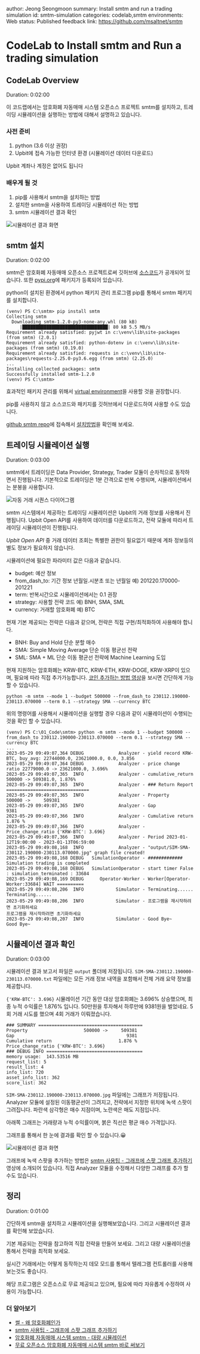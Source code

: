 author: Jeong Seongmoon
summary: Install smtm and run a trading simulation
id: smtm-simulation
categories: codelab,smtm
environments: Web
status: Published
feedback link: https://github.com/msaltnet/smtm

# CodeLab to Install smtm and Run a trading simulation

## CodeLab Overview
Duration: 0:02:00

이 코드랩에서는 암호화폐 자동매매 시스템 오픈소스 프로젝트 smtm를 설치하고, 트레이딩 시뮬레이션을 실행하는 방법에 대해서 설명하고 있습니다.

### 사전 준비
1. python (3.6 이상 권장)
1. Upbit에 접속 가능한 인터넷 환경 (시뮬레이션 데이터 다운로드)

Upbit 계좌나 계정은 없어도 됩니다

### 배우게 될 것
1. pip를 사용해서 smtm을 설치하는 방법
1. 설치한 smtm을 사용하여 트레이딩 시뮬레이션 하는 방법
1. smtm 시뮬레이션 결과 확인

![시뮬레이션 결과 화면](./img/SIM-SMA-230112.190000-230113.070000.jpg)

## smtm 설치
Duration: 0:02:00

smtm은 암호화폐 자동매매 오픈소스 프로젝트로써 깃허브에 [소스코드](https://github.com/msaltnet/smtm)가 공개되어 있습니다. 또한 [pypi.org](https://pypi.org/project/smtm/)에 패키지가 등록되어 있습니다.

python이 설치된 환경에서 python 패키지 관리 프로그램 pip를 통해서 smtm 패키지를 설치합니다.

```
(venv) PS C:\smtm> pip install smtm
Collecting smtm
  Downloading smtm-1.2.0-py3-none-any.whl (80 kB)
     |████████████████████████████████| 80 kB 5.5 MB/s
Requirement already satisfied: pyjwt in c:\venv\lib\site-packages (from smtm) (2.0.1)
Requirement already satisfied: python-dotenv in c:\venv\lib\site-packages (from smtm) (0.19.0)
Requirement already satisfied: requests in c:\venv\lib\site-packages\requests-2.25.0-py3.6.egg (from smtm) (2.25.0)
...
Installing collected packages: smtm
Successfully installed smtm-1.2.0
(venv) PS C:\smtm> 
```

<aside class="positive">
효과적인 패키지 관리를 위해서 <a href="https://packaging.python.org/en/latest/guides/installing-using-pip-and-virtual-environments/#creating-a-virtual-environment">virtual environment</a>을 사용할 것을 권장합니다.
</aside>

pip를 사용하지 않고 소스코드와 패키지를 깃허브에서 다운로드하여 사용할 수도 있습니다.

[github smtm repo](https://github.com/msaltnet/smtm)에 접속해서 [설치방법](https://github.com/msaltnet/smtm#%EC%84%A4%EC%B9%98%EB%B0%A9%EB%B2%95)을 확인해 보세요.

## 트레이딩 시뮬레이션 실행
Duration: 0:03:00

smtm에서 트레이딩은 Data Provider, Strategy, Trader 모듈이 순차적으로 동작하면서 진행됩니다. 기본적으로 트레이딩은 1분 간격으로 반복 수행되며, 시뮬레이션에서는 분봉을 사용합니다.

![자동 거래 시퀀스 다이어그램](./img/smtm_sequence_kr.png)

smtm 시스템에서 제공하는 트레이딩 시뮬레이션은 Upbit의 거래 정보를 사용해서 진행됩니다. Upbit Open API를 사용하여 데이터를 다운로드하고, 전략 모듈에 따라서 트레이딩 시뮬레이션이 진행됩니다.

*Upbit Open API* 중 거래 데이터 조회는 특별한 권한이 필요없기 때문에 계좌 정보등의 별도 정보가 필요하지 않습니다.

시뮬레이션에 필요한 파라미터 값은 다음과 같습니다.
- budget: 예산 정보
- from_dash_to: 기간 정보 년월일.시분초 또는 년월일 예) 201220.170000-201221
- term: 반복시간으로 시뮬레이션에서는 0.1 권장
- strategy:  사용할 전략 코드 예) BNH, SMA, SML
- currency: 거래할 암호화폐 예) BTC

현재 기본 제공되는 전략은 다음과 같으며, 전략은 직접 구현/최적화하여 사용해야 합니다.
- BNH: Buy and Hold 단순 분할 매수
- SMA: Simple Moving Average 단순 이동 평균선 전략
- SML: SMA + ML 단순 이동 평균선 전략에 Machine Learning 도입

현재 지원하는 암호화폐는 KRW-BTC, KRW-ETH, KRW-DOGE, KRW-XRP이 있으며, 필요에 따라 직접 추가가능합니다. [코인 추가하는 방법 영상](https://youtu.be/UikVC3b-j2M)을 보시면 간단하게 가능할 수 있습니다.

```
python -m smtm --mode 1 --budget 500000 --from_dash_to 230112.190000-230113.070000 --term 0.1 --strategy SMA --currency BTC
```

위의 명령어를 사용해서 시뮬레이션을 실행할 경우 다음과 같이 시뮬레이션이 수행되는 것을 확인 할 수 있습니다.

```
(venv) PS C:\01_Code\smtm> python -m smtm --mode 1 --budget 500000 --from_dash_to 230112.190000-230113.070000 --term 0.1 --strategy SMA --currency BTC
...
2023-05-29 09:49:07,364 DEBUG             Analyzer - yield record KRW-BTC, buy_avg: 22744000.0, 23621000.0, 0.0, 3.856
2023-05-29 09:49:07,364 DEBUG             Analyzer - price change ratio 22779000.0 -> 23621000.0, 3.696%
2023-05-29 09:49:07,365  INFO             Analyzer - cumulative_return 500000 -> 509381.0, 1.876%
2023-05-29 09:49:07,365  INFO             Analyzer - ### Return Report ===============================
2023-05-29 09:49:07,365  INFO             Analyzer - Property                     500000 ->     509381
2023-05-29 09:49:07,365  INFO             Analyzer - Gap                                          9381
2023-05-29 09:49:07,366  INFO             Analyzer - Cumulative return                         1.876 %
2023-05-29 09:49:07,366  INFO             Analyzer - Price_change_ratio {'KRW-BTC': 3.696}
2023-05-29 09:49:07,366  INFO             Analyzer - Period 2023-01-12T19:00:00 - 2023-01-13T06:59:00
2023-05-29 09:49:08,168  INFO             Analyzer - "output/SIM-SMA-230112.190000-230113.070000.jpg" graph file created!
2023-05-29 09:49:08,168 DEBUG   SimulationOperator - ############# Simulation trading is completed
2023-05-29 09:49:08,168 DEBUG   SimulationOperator - start timer False : simulation_terminated : 33684
2023-05-29 09:49:08,169 DEBUG      Operator-Worker - Worker[Operator-Worker:33684] WAIT ==========
2023-05-29 09:49:08,206  INFO            Simulator - Terminating......
Terminating......
2023-05-29 09:49:08,206  INFO            Simulator - 프로그램을 재시작하려면 초기화하세요
프로그램을 재시작하려면 초기화하세요
2023-05-29 09:49:08,207  INFO            Simulator - Good Bye~
Good Bye~
```

## 시뮬레이션 결과 확인
Duration: 0:03:00

시뮬레이션 결과 보고서 파일은 `output` 폴더에 저장됩니다. `SIM-SMA-230112.190000-230113.070000.txt` 파일에는 모든 거래 정보 내역을 포함해서 전체 거래 요약 정보를 제공합니다.

`{'KRW-BTC': 3.696}` 시뮬레이션 기간 동안 대상 암호화폐는 3.696% 상승했으며, 최종 누적 수익률은 1.876% 입니다. 50만원을 투자해서 하루만에 9381원을 벌었네요. 5회 거래 시도를 했으며 4회 거래가 이뤄졌습니다.

```
### SUMMARY =======================================
Property                     500000 ->     509381
Gap                                          9381
Cumulative return                         1.876 %
Price_change_ratio {'KRW-BTC': 3.696}
### DEBUG INFO ====================================
memory usage:  143.53516 MB
request_list: 5
result_list: 4
info_list: 720
asset_info_list: 362
score_list: 362
```

`SIM-SMA-230112.190000-230113.070000.jpg` 파일에는 그래프가 저장됩니다. Analyzer 모듈에 설정된 이동평균선이 그려지고, 전략에서 지정한 위치에 녹색 스팟이 그려집니다. 파란색 삼각형은 매수 지점이며, 노란색은 매도 지점입니다.

아래쪽 그래프는 거래량과 누적 수익률이며, 붉은 직선은 평균 매수 가격입니다.

그래프를 통해서 한 눈에 결과를 확인 할 수 있습니다.😀

![시뮬레이션 결과 화면](./img/SIM-SMA-230112.190000-230113.070000.jpg)

그래프에 녹색 스팟을 추가하는 방법은 [smtm 사용팁 - 그래프에 스팟 그래프 추가하기](https://youtu.be/FR14ZodyDqA) 영상에 소개되어 있습니다. 직접 Analyzer 모듈을 수정해서 다양한 그래프를 추가 할 수도 있습니다.

## 정리
Duration: 0:01:00

간단하게 smtm을 설치하고 시뮬레이션을 실행해보았습니다. 그리고 시뮬레이션 결과를 확인해 보았습니다.

기본 제공되는 전략을 참고하여 직접 전략을 만들어 보세요. 그리고 대량 시뮬레이션을 통해서 전략을 최적화 보세요.

실시간 거래에서는 어떻게 동작하는지 데모 모드를 통해서 텔레그램 컨트롤러를 사용해 보는것도 좋습니다.

해당 프로그램은 오픈소스로 무료 제공되고 있으며, 필요에 따라 자유롭게 수정하여 사용이 가능합니다.

### 더 알아보기
- [썰 - 왜 암호화폐인가](https://youtu.be/lwrMAJzy8V4)
- [smtm 사용팁 - 그래프에 스팟 그래프 추가하기](https://youtu.be/FR14ZodyDqA)
- [암호화폐 자동매매 시스템 smtm - 대량 시뮬레이션](https://youtu.be/i6g2VhPl7hQ)
- [무료 오픈소스 암호화폐 자동매매 시스템 smtm 바로 써보기](https://youtu.be/la-IGHgI95g)
